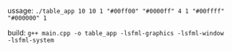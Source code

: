 ussage:
<code>./table_app 10 10 1 "#00ff00" "#0000ff" 4 1 "#00ffff" "#000000" 1</code>

build:
<code>g++ main.cpp -o table_app -lsfml-graphics -lsfml-window -lsfml-system</code>